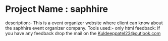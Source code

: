 # Project Name : saphhire 
description:-  This is a event organizer website where client can know about the saphhire event organizer company.
Tools used:- only html
feedback: If you have any feedback drop the mail on the Kuldeeppatel23@outlook.com
